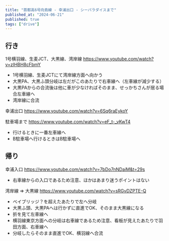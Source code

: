 ```yaml
---
title: "首都高6号向島線 - 幸浦出口 - シーパラダイスまで"
published_at: "2024-06-21"
published: true
tags: ["drive"]
---
```



## 行き

1号横羽線、生麦JCT、大黒線、湾岸線
https://www.youtube.com/watch?v=zIHBH8cFbmY


- 1号横羽線、生麦JCTにて湾岸線方面へ向かう
- 大黒PA、大黒ふ頭分岐は左だがこのあたりで右車線へ（左車線が減少する）
- 大黒PAからの合流後は他に車が少なければそのまま、せっかちさんが居る場合左車線へ
- 湾岸線に合流


幸浦出口
https://www.youtube.com/watch?v=6Sq6raEykoY


駐車場まで
https://www.youtube.com/watch?v=eF_t-_vKwT4

- 行けるときに一番左車線へ
- B駐車場へ行けるときはB駐車場へ


## 帰り

幸浦入口
https://www.youtube.com/watch?v=7bDo7nNDaiM&t=29s

- 右車線からの入口であるため注意、ほかはあまり迷うポイントはない

湾岸線 => 大黒線
https://www.youtube.com/watch?v=sRGvDZPTE-Q

- ベイブリッジ？を超えたあたりで左へ分岐
- 大黒ふ頭、大黒PAへは行かずに直進でOK、そのまま大黒線になる
- 折を見て左車線へ
- 横羽線東京方面への分岐は右車線であるため注意、看板が見えたあたりで羽田方面、右車線へ
- 分岐したらそのまま直進でOK、横羽線へ合流